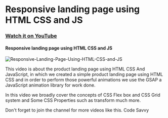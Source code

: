 # Responsive landing page using HTML CSS and JS

### [Watch it on YouTube]( https://youtu.be/PuMzacClmb0)

#### Responsive landing page using HTML CSS and JS


![Responsive-Landing-Page-Using-HTML-CSS-and-JS](https://user-images.githubusercontent.com/57999016/133999893-0b7624c7-e609-4264-ae62-551d4919c587.png)


This video is about the product landing page using HTML CSS And JavaScript, in which we created a simple product landing page using HTML CSS and in order to perform  those powerful animations we use the GSAP a JavaScript animation library for work done.

In this video we broadly cover the concepts of CSS Flex box and CSS Grid system and Some CSS Properties such as transform much more.

Don't forget to join the channel for more videos like this. Code Savvy

